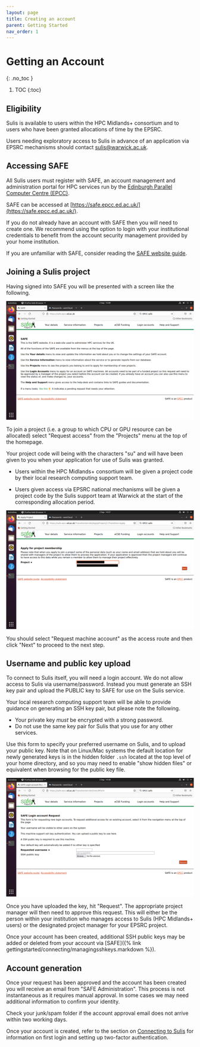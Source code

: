 ```yaml
---
layout: page
title: Creating an account
parent: Getting Started
nav_order: 1
---
```


# Getting an Account
{: .no_toc }

1. TOC
{:toc}

## Eligibility

Sulis is available to users within the HPC Midlands+ consortium and to users who have been granted allocations of time by the EPSRC. 

Users needing exploratory access to Sulis in advance of an application via EPSRC mechanisms should contact [sulis@warwick.ac.uk](mailto:sulis@warwick.ac.uk). 

## Accessing SAFE

All Sulis users must register with SAFE, an account management and administration portal for HPC services run by the [Edinburgh Parallel Computer Centre (EPCC)](https://www.epcc.ed.ac.uk/). 

SAFE can be accessed at [https://safe.epcc.ed.ac.uk/](https://safe.epcc.ed.ac.uk/).

If you do not already have an account with SAFE then you will need to create one. We recommend using the option to login with your institutional credentials to benefit from the account security
management provided by your home institution. 

If you are unfamiliar with SAFE, consider reading the [SAFE website guide](https://epcced.github.io/safe-docs/).

## Joining a Sulis project

Having signed into SAFE you will be presented with a screen like the following.

![SAFE Homepage](/assets/images/01_SAFE_home_screen.png "SAFE HomePage")

To join a project (i.e. a group to which CPU or GPU resource can be allocated) select "Request access" from the "Projects" menu at the top of the homepage. 

Your project code will being with the characters "su" and will have been given to you when your application for use of Sulis was granted. 

- Users within the HPC Midlands+ consortium will be given a project code by their local research computing support team.

- Users given access via EPSRC national mechanisms will be given a project code by the Sulis support team at Warwick at the start of the corresponding allocation period. 

![Select project](/assets/images/03_Select_Project.png "Select project")

You should select "Request machine account" as the access route and then click "Next" to proceed to the next step.

## Username and public key upload

To connect to Sulis itself, you will need a login account. We do not allow access to Sulis via username/password. Instead you must generate an SSH key pair and upload the PUBLIC key to SAFE 
for use on the Sulis service. 

Your local research computing support team will be able to provide guidance on generating an SSH key pair, but please note the following.

- Your private key *must* be encrypted with a strong password.
- Do not use the same key pair for Sulis that you use for any other services. 

Use this form to specify your preferred username on Sulis, and to upload your public key. Note that on Linux/Mac systems the default location for newly generated keys is in the hidden folder `.ssh` located at the top level of your home directory, and so you may need to enable "show hidden files" or equivalent when browsing for the public key file.

![Username and key](/assets/images/05_Initial_user_and_key.png "Username and key")

Once you have uploaded the key, hit "Request". The appropriate project manager  will then need to approve this request. This will either be the person within your institution who manages access to Sulis (HPC Midlands+ users) or the designated project manager for your EPSRC project.

Once your account has been created, additional SSH public keys may be added or deleted from your account via [SAFE]({% link gettingstarted/connecting/managingsshkeys.markdown %}).

## Account generation

Once your request has been approved and the account has been created you will receive an email from "SAFE Administration". This process is not instantaneous as it requires manual approval. In some cases we may need additional information to confirm your identity.

Check your junk/spam folder if the account approval email does not arrive within two working days.

Once your account is created, refer to the section on [Connecting to Sulis](connecting) for information on first login and setting up two-factor authentication.